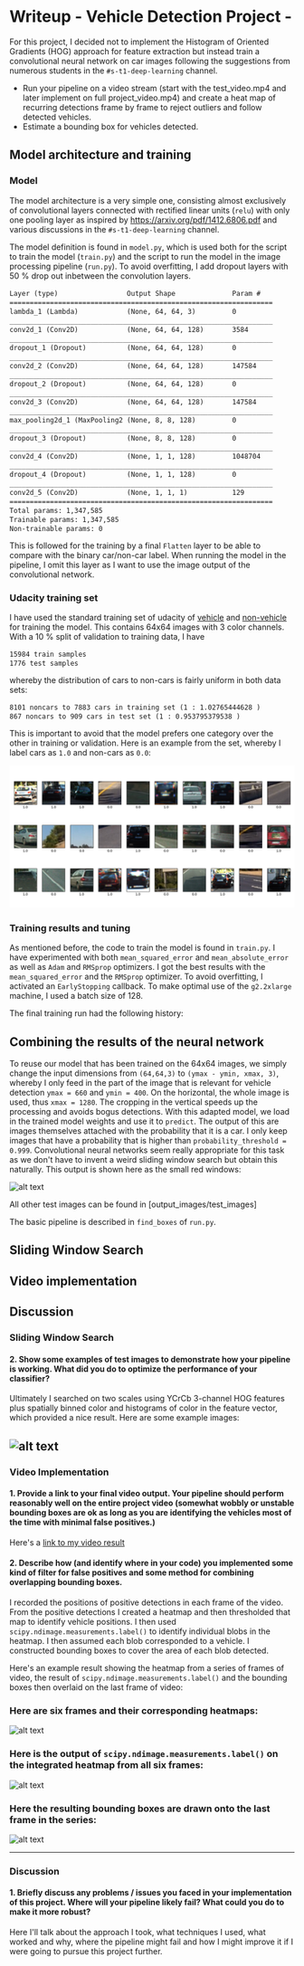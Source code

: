 # Writeup - Vehicle Detection Project -

For this project, I decided not to implement the Histogram of Oriented Gradients
(HOG) approach for feature extraction but instead train a convolutional neural
network on car images following the suggestions from numerous students in the
`#s-t1-deep-learning` channel.

* Run your pipeline on a video stream (start with the test_video.mp4 and later
  implement on full project_video.mp4) and create a heat map of recurring
  detections frame by frame to reject outliers and follow detected vehicles.
* Estimate a bounding box for vehicles detected.

[//]: # (Image References)
[image1]: ./output_images/training_data_overview.png
[image2]: ./examples/HOG_example.jpg
[image3]: ./examples/sliding_windows.jpg
[image4]: ./examples/sliding_window.jpg
[image5]: ./examples/bboxes_and_heat.png
[image6]: ./examples/labels_map.png
[image7]: ./examples/output_bboxes.png
[video1]: ./project_video.mp4

## Model architecture and training

### Model

The model architecture is a very simple one, consisting almost exclusively of
convolutional layers connected with rectified linear units (`relu`) with only
one pooling layer as inspired by
https://arxiv.org/pdf/1412.6806.pdf and various discussions in the
`#s-t1-deep-learning` channel.

The model definition is found in `model.py`, which is used both for the script
to train the model (`train.py`) and the script to run the model in the image
processing pipeline (`run.py`). To avoid overfitting, I add dropout layers
with 50 % drop out inbetween the convolution layers.
```
Layer (type)                 Output Shape              Param #
=================================================================
lambda_1 (Lambda)            (None, 64, 64, 3)         0
_________________________________________________________________
conv2d_1 (Conv2D)            (None, 64, 64, 128)       3584
_________________________________________________________________
dropout_1 (Dropout)          (None, 64, 64, 128)       0
_________________________________________________________________
conv2d_2 (Conv2D)            (None, 64, 64, 128)       147584
_________________________________________________________________
dropout_2 (Dropout)          (None, 64, 64, 128)       0
_________________________________________________________________
conv2d_3 (Conv2D)            (None, 64, 64, 128)       147584
_________________________________________________________________
max_pooling2d_1 (MaxPooling2 (None, 8, 8, 128)         0
_________________________________________________________________
dropout_3 (Dropout)          (None, 8, 8, 128)         0
_________________________________________________________________
conv2d_4 (Conv2D)            (None, 1, 1, 128)         1048704
_________________________________________________________________
dropout_4 (Dropout)          (None, 1, 1, 128)         0
_________________________________________________________________
conv2d_5 (Conv2D)            (None, 1, 1, 1)           129
=================================================================
Total params: 1,347,585
Trainable params: 1,347,585
Non-trainable params: 0
```
This is followed for the training by a final `Flatten` layer to be able to
compare with the binary car/non-car label. When running the model in the
pipeline, I omit this layer as I want to use the image output of the
convolutional network.

### Udacity training set
I have used the standard training set of udacity of
[vehicle](https://s3.amazonaws.com/udacity-sdc/Vehicle_Tracking/vehicles.zip)
and
[non-vehicle](https://s3.amazonaws.com/udacity-sdc/Vehicle_Tracking/non-vehicles.zip)
for training the model.  This contains 64x64 images with 3 color channels. With
a 10 % split of validation to training data, I have
```
15984 train samples
1776 test samples
```
whereby the distribution of cars to non-cars is fairly uniform in both data
sets:
```
8101 noncars to 7883 cars in training set (1 : 1.02765444628 )
867 noncars to 909 cars in test set (1 : 0.953795379538 )
```
This is important to avoid that the model prefers one category over the other
in training or validation. Here is an example from the set, whereby I label
cars as `1.0` and non-cars as `0.0`:

![alt text][image1]

### Training results and tuning
As mentioned before, the code to train the model is found in `train.py`.
I have experimented with both `mean_squared_error` and `mean_absolute_error` as
well as `Adam` and `RMSprop` optimizers. I got the best results with the
`mean_squared_error` and the `RMSprop` optimizer. To avoid overfitting, I
activated an `EarlyStopping` callback. To make optimal use of the `g2.2xlarge`
machine, I used a batch size of 128.

The final training run had the following history:

## Combining the results of the neural network
To reuse our model that has been trained on the 64x64 images, we simply change
the input dimensions from `(64,64,3)` to `(ymax - ymin, xmax, 3)`, whereby I
only feed in the part of the image that is relevant for vehicle detection `ymax
= 660` and `ymin = 400`. On the horizontal, the whole image is used, thus `xmax
= 1280`. The cropping in the vertical speeds up the processing and avoids
bogus detections. With this adapted model, we load in the trained model weights
and use it to `predict`. The output of this are images themselves attached with
the probability that it is a car. I only keep images that have a probability
that is higher than `probability_threshold = 0.999`. Convolutional neural
networks seem really appropriate for this task as we don't have to invent a
weird sliding window search but obtain this naturally. This output is shown
here as the small red windows:

![alt text][image2]

All other test images can be found in [output_images/test_images]

The basic pipeline is described in `find_boxes` of `run.py`.

## Sliding Window Search


## Video implementation

## Discussion






### Sliding Window Search

#### 2. Show some examples of test images to demonstrate how your pipeline is working.  What did you do to optimize the performance of your classifier?

Ultimately I searched on two scales using YCrCb 3-channel HOG features plus spatially binned color and histograms of color in the feature vector, which provided a nice result.  Here are some example images:

![alt text][image4]
---

### Video Implementation

#### 1. Provide a link to your final video output.  Your pipeline should perform reasonably well on the entire project video (somewhat wobbly or unstable bounding boxes are ok as long as you are identifying the vehicles most of the time with minimal false positives.)
Here's a [link to my video result](./project_video.mp4)


#### 2. Describe how (and identify where in your code) you implemented some kind of filter for false positives and some method for combining overlapping bounding boxes.

I recorded the positions of positive detections in each frame of the video.  From the positive detections I created a heatmap and then thresholded that map to identify vehicle positions.  I then used `scipy.ndimage.measurements.label()` to identify individual blobs in the heatmap.  I then assumed each blob corresponded to a vehicle.  I constructed bounding boxes to cover the area of each blob detected.

Here's an example result showing the heatmap from a series of frames of video, the result of `scipy.ndimage.measurements.label()` and the bounding boxes then overlaid on the last frame of video:

### Here are six frames and their corresponding heatmaps:

![alt text][image5]

### Here is the output of `scipy.ndimage.measurements.label()` on the integrated heatmap from all six frames:
![alt text][image6]

### Here the resulting bounding boxes are drawn onto the last frame in the series:
![alt text][image7]



---

### Discussion

#### 1. Briefly discuss any problems / issues you faced in your implementation of this project.  Where will your pipeline likely fail?  What could you do to make it more robust?

Here I'll talk about the approach I took, what techniques I used, what worked and why, where the pipeline might fail and how I might improve it if I were going to pursue this project further.

